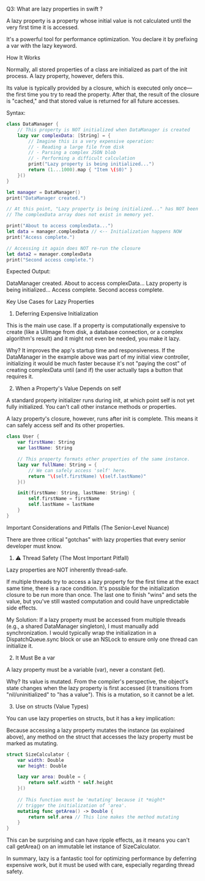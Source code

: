 
Q3: What are lazy properties in swift ?

A lazy property is a property whose initial value is not calculated until the very first time it is accessed.

It's a powerful tool for performance optimization. You declare it by prefixing a var with the lazy keyword.

How It Works

Normally, all stored properties of a class are initialized as part of the init process. A lazy property, however, defers this.

Its value is typically provided by a closure, which is executed only once—the first time you try to read the property. After that, the result of the closure is "cached," and that stored value is returned for all future accesses.

Syntax:

```swift
class DataManager {
    // This property is NOT initialized when DataManager is created
    lazy var complexData: [String] = {
        // Imagine this is a very expensive operation:
        // - Reading a large file from disk
        // - Parsing a complex JSON blob
        // - Performing a difficult calculation
        print("Lazy property is being initialized...")
        return (1...1000).map { "Item \($0)" }
    }()
}

let manager = DataManager()
print("DataManager created.")

// At this point, "Lazy property is being initialized..." has NOT been printed.
// The complexData array does not exist in memory yet.

print("About to access complexData...")
let data = manager.complexData // <-- Initialization happens NOW
print("Access complete.")

// Accessing it again does NOT re-run the closure
let data2 = manager.complexData
print("Second access complete.")
```

Expected Output:

DataManager created.
About to access complexData...
Lazy property is being initialized...
Access complete.
Second access complete.

Key Use Cases for Lazy Properties

1. Deferring Expensive Initialization

This is the main use case. If a property is computationally expensive to create (like a UIImage from disk, a database connection, or a complex algorithm's result) and it might not even be needed, you make it lazy.

Why? It improves the app's startup time and responsiveness. If the DataManager in the example above was part of my initial view controller, initializing it would be much faster because it's not "paying the cost" of creating complexData until (and if) the user actually taps a button that requires it.

2. When a Property's Value Depends on self

A standard property initializer runs during init, at which point self is not yet fully initialized. You can't call other instance methods or properties.

A lazy property's closure, however, runs after init is complete. This means it can safely access self and its other properties.

```swift
class User {
    var firstName: String
    var lastName: String

    // This property formats other properties of the same instance.
    lazy var fullName: String = {
        // We can safely access 'self' here.
        return "\(self.firstName) \(self.lastName)"
    }()

    init(firstName: String, lastName: String) {
        self.firstName = firstName
        self.lastName = lastName
    }
}
```

Important Considerations and Pitfalls (The Senior-Level Nuance)

There are three critical "gotchas" with lazy properties that every senior developer must know.

1. ⚠️ Thread Safety (The Most Important Pitfall)

Lazy properties are NOT inherently thread-safe.

If multiple threads try to access a lazy property for the first time at the exact same time, there is a race condition. It's possible for the initialization closure to be run more than once. The last one to finish "wins" and sets the value, but you've still wasted computation and could have unpredictable side effects.

My Solution: If a lazy property must be accessed from multiple threads (e.g., a shared DataManager singleton), I must manually add synchronization. I would typically wrap the initialization in a DispatchQueue.sync block or use an NSLock to ensure only one thread can initialize it.

2. It Must Be a var

A lazy property must be a variable (var), never a constant (let).

Why? Its value is mutated. From the compiler's perspective, the object's state changes when the lazy property is first accessed (it transitions from "nil/uninitialized" to "has a value"). This is a mutation, so it cannot be a let.

3. Use on structs (Value Types)

You can use lazy properties on structs, but it has a key implication:

Because accessing a lazy property mutates the instance (as explained above), any method on the struct that accesses the lazy property must be marked as mutating.

```swift
struct SizeCalculator {
    var width: Double
    var height: Double

    lazy var area: Double = {
        return self.width * self.height
    }()
    
    // This function must be 'mutating' because it *might*
    // trigger the initialization of 'area'.
    mutating func getArea() -> Double {
        return self.area // This line makes the method mutating
    }
}
```

This can be surprising and can have ripple effects, as it means you can't call getArea() on an immutable let instance of SizeCalculator.

In summary, lazy is a fantastic tool for optimizing performance by deferring expensive work, but it must be used with care, especially regarding thread safety.

